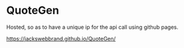 # QuoteGen

Hosted, so as to have a unique ip for the api call using github pages.

https://jackswebbrand.github.io/QuoteGen/
